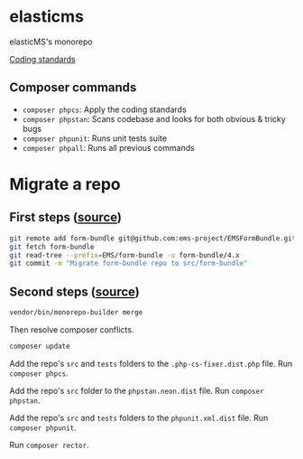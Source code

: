 # elasticms
elasticMS's monorepo

[Coding standards](https://github.com/ems-project/elasticms-client/blob/main/doc/coding_standards.md)

## Composer commands

* `composer phpcs`: Apply the coding standards
* `composer phpstan`: Scans codebase and looks for both obvious & tricky bugs
* `composer phpunit`: Runs unit tests suite 
* `composer phpall`: Runs all previous commands



# Migrate a repo

## First steps ([source](https://medium.com/lgtm/migrating-to-the-monorepo-582106142654))

```bash
git remote add form-bundle git@github.com:ems-project/EMSFormBundle.git
git fetch form-bundle
git read-tree --prefix=EMS/form-bundle -u form-bundle/4.x
git commit -m "Migrate form-bundle repo to src/form-bundle"
```

## Second steps ([source](https://tomasvotruba.com/blog/2020/06/15/how-to-create-monorepo-from-existing-repositories-in-7-steps/))

```bash
vendor/bin/monorepo-builder merge
```

Then resolve composer conflicts.

```bash
composer update
```

Add the repo's `src` and `tests` folders to the `.php-cs-fixer.dist.php` file. Run `composer phpcs`.

Add the repo's `src` folder to the `phpstan.neon.dist` file. Run `composer phpstan`.

Add the repo's `src` and `tests` folders to the `phpunit.xml.dist` file. Run `composer phpunit`.

Run `composer rector`.





